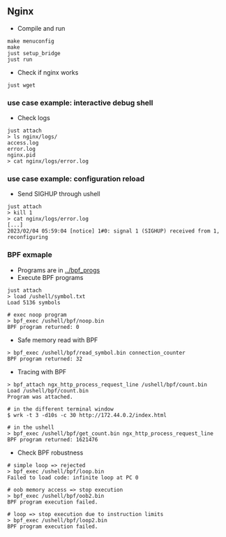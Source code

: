 ## Nginx
- Compile and run

```
make menuconfig
make
just setup_bridge
just run
```

- Check if nginx works
```
just wget
```

### use case example: interactive debug shell
- Check logs
```
just attach
> ls nginx/logs/
access.log
error.log
nginx.pid
> cat nginx/logs/error.log
```

### use case example: configuration reload
- Send SIGHUP through ushell
```
just attach
> kill 1
> cat nginx/logs/error.log
[...]
2023/02/04 05:59:04 [notice] 1#0: signal 1 (SIGHUP) received from 1, reconfiguring
```

### BPF exmaple
- Programs are in [../bpf_progs](../bpf_progs)
- Execute BPF programs
```
just attach
> load /ushell/symbol.txt
Load 5136 symbols

# exec noop program
> bpf_exec /ushell/bpf/noop.bin
BPF program returned: 0
```

- Safe memory read with BPF
```
> bpf_exec /ushell/bpf/read_symbol.bin connection_counter
BPF program returned: 32
```

- Tracing with BPF
```
> bpf_attach ngx_http_process_request_line /ushell/bpf/count.bin
Load /ushell/bpf/count.bin
Program was attached.

# in the different terminal window
$ wrk -t 3 -d10s -c 30 http://172.44.0.2/index.html

# in the ushell
> bpf_exec /ushell/bpf/get_count.bin ngx_http_process_request_line
BPF program returned: 1621476
```

- Check BPF robustness
```
# simple loop => rejected
> bpf_exec /ushell/bpf/loop.bin
Failed to load code: infinite loop at PC 0

# oob memory access => stop execution
> bpf_exec /ushell/bpf/oob2.bin
BPF program execution failed.

# loop => stop execution due to instruction limits
> bpf_exec /ushell/bpf/loop2.bin
BPF program execution failed.
```
